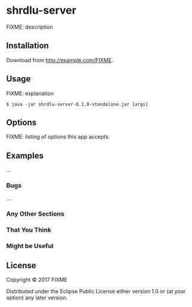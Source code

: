 # shrdlu-server

FIXME: description

## Installation

Download from http://example.com/FIXME.

## Usage

FIXME: explanation

    $ java -jar shrdlu-server-0.1.0-standalone.jar [args]

## Options

FIXME: listing of options this app accepts.

## Examples

...

### Bugs

...

### Any Other Sections
### That You Think
### Might be Useful

## License

Copyright © 2017 FIXME

Distributed under the Eclipse Public License either version 1.0 or (at
your option) any later version.
